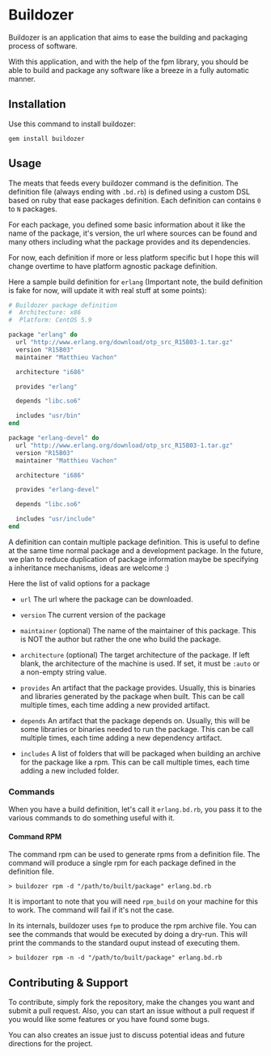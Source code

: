 # Buildozer

Buildozer is an application that aims to ease the building
and packaging process of software.

With this application, and with the help of the fpm library,
you should be able to build and package any software like
a breeze in a fully automatic manner.

## Installation

Use this command to install buildozer:

    gem install buildozer

## Usage

The meats that feeds every buildozer command is the definition. The
definition file (always ending with `.bd.rb`) is defined using a custom
DSL based on ruby that ease packages definition. Each definition can
contains `0` to `N` packages.

For each package, you defined some basic information about it like
the name of the package, it's version, the url where sources can be found
and many others including what the package provides and its dependencies.

For now, each definition if more or less platform specific but I hope
this will change overtime to have platform agnostic package definition.

Here a sample build definition for `erlang` (Important note, the build
definition is fake for now, will update it with real stuff at some
points):

```ruby
# Buildozer package definition
#  Architecture: x86
#  Platform: CentOS 5.9

package "erlang" do
  url "http://www.erlang.org/download/otp_src_R15B03-1.tar.gz"
  version "R15B03"
  maintainer "Matthieu Vachon"

  architecture "i686"

  provides "erlang"

  depends "libc.so6"

  includes "usr/bin"
end

package "erlang-devel" do
  url "http://www.erlang.org/download/otp_src_R15B03-1.tar.gz"
  version "R15B03"
  maintainer "Matthieu Vachon"

  architecture "i686"

  provides "erlang-devel"

  depends "libc.so6"

  includes "usr/include"
end
```

A definition can contain multiple package definition. This is useful
to define at the same time normal package and a development package.
In the future, we plan to reduce duplication of package information
maybe be specifying a inheritance mechanisms, ideas are welcome :)

Here the list of valid options for a package

 * `url`
   The url where the package can be downloaded.

 * `version`
   The current version of the package

 * `maintainer` (optional)
   The name of the maintainer of this package. This is NOT the author but
   rather the one who build the package.

 * `architecture` (optional)
   The target architecture of the package. If left blank, the architecture of
   the machine is used. If set, it must be `:auto` or a non-empty string value.

 * `provides`
   An artifact that the package provides. Usually, this is binaries and
   libraries generated by the package when built. This can be call multiple
   times, each time adding a new provided artifact.

 * `depends`
   An artifact that the package depends on. Usually, this will be some libraries
   or binaries needed to run the package. This can be call multiple
   times, each time adding a new dependency artifact.

 * `includes`
   A list of folders that will be packaged when building an archive for the package
   like a rpm. This can be call multiple times, each time adding a new included
   folder.

### Commands

When you have a build definition, let's call it `erlang.bd.rb`, you pass it to
the various commands to do something useful with it.

#### Command RPM

The command rpm can be used to generate rpms from a definition file. The command
will produce a single rpm for each package defined in the definition file.

    > buildozer rpm -d "/path/to/built/package" erlang.bd.rb

It is important to note that you will need `rpm_build` on your machine for this
to work. The command will fail if it's not the case.

In its internals, buildozer uses `fpm` to produce the rpm archive file. You can
see the commands that would be executed by doing a dry-run. This will print
the commands to the standard ouput instead of executing them.

    > buildozer rpm -n -d "/path/to/built/package" erlang.bd.rb

## Contributing & Support

To contribute, simply fork the repository, make the changes you want and submit
a pull request. Also, you can start an issue without a pull request if you would
like some features or you have found some bugs.

You can also creates an issue just to discuss potential ideas and future directions
for the project.
